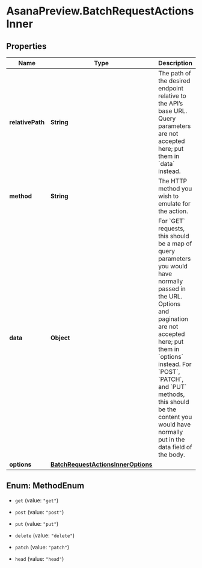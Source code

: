 # AsanaPreview.BatchRequestActionsInner

## Properties

Name | Type | Description | Notes
------------ | ------------- | ------------- | -------------
**relativePath** | **String** | The path of the desired endpoint relative to the API’s base URL. Query parameters are not accepted here; put them in &#x60;data&#x60; instead. | 
**method** | **String** | The HTTP method you wish to emulate for the action. | 
**data** | **Object** | For &#x60;GET&#x60; requests, this should be a map of query parameters you would have normally passed in the URL. Options and pagination are not accepted here; put them in &#x60;options&#x60; instead. For &#x60;POST&#x60;, &#x60;PATCH&#x60;, and &#x60;PUT&#x60; methods, this should be the content you would have normally put in the data field of the body. | [optional] 
**options** | [**BatchRequestActionsInnerOptions**](BatchRequestActionsInnerOptions.md) |  | [optional] 



## Enum: MethodEnum


* `get` (value: `"get"`)

* `post` (value: `"post"`)

* `put` (value: `"put"`)

* `delete` (value: `"delete"`)

* `patch` (value: `"patch"`)

* `head` (value: `"head"`)




